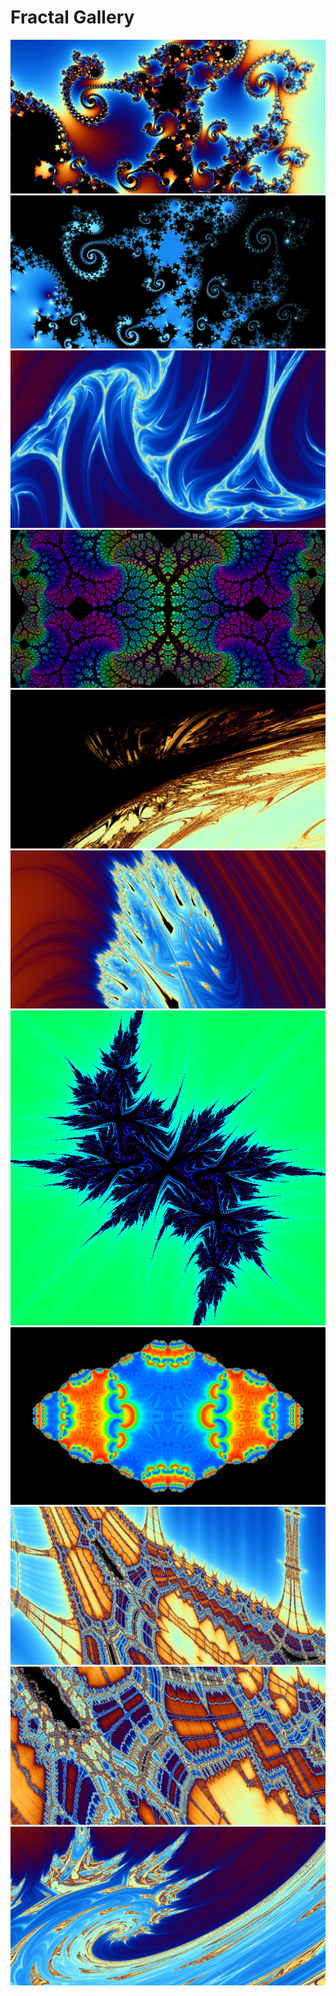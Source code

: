 # Fractal Gallery

![](apurva%20is%20ubermensch.png)
![](existence%20is%20nifty.png)
![](adrenaline-inducing%20despair.png)
![](zesty%20heartache.png)
![](soul-suffocating%20sorrow.png)
![](tantalizing%20torment.png)
![](minty%20snowflake.png)
![](gourmet%20cabbage.png)
![](zvzvzvzvzvzvzvvzzzvzvzvzvzvzvzvvzzvzzvZVvzvv.png)
![](xbxbbbxbxbxbxBXXbXbXbbxBbxbxb.png)
![](i%20am%20a%20dork.png)
